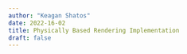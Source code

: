```yaml
---
author: "Keagan Shatos"
date: 2022-16-02
title: Physically Based Rendering Implementation
draft: false
---
```


<script src="http://cdn.jsdelivr.net/glmatrix/2.2.0/gl-matrix.js"></script>
<script src="\javascript\pbr_demo.js" defer></script>
<canvas id="glCanvas" width="640" height="480"></canvas>